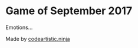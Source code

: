 Game of September 2017
======================
Emotions...

Made by [codeartistic.ninja](http://the.codeartistic.ninja/)
